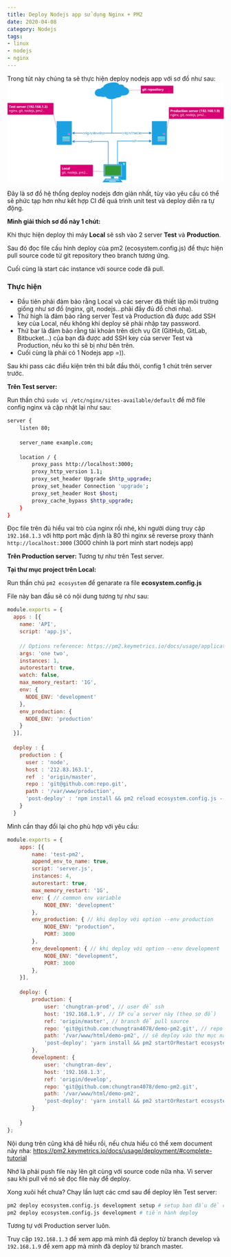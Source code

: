 ```yaml
---
title: Deploy Nodejs app sử dụng Nginx + PM2
date: 2020-04-08
category: Nodejs
tags:
- linux
- nodejs
- nginx
---
```

Trong tút này chúng ta sẽ thực hiện deploy nodejs app với sơ đồ như sau:
![Pm2](pm2.png)

Đây là sơ đồ hệ thống deploy nodejs đơn giản nhất, tùy vào yêu cầu có thể sẽ phức tạp hơn như kết hợp CI để quá trình unit test và deploy diễn ra tự động.

__Mình giải thích sơ đồ này 1 chút:__

Khi thực hiện deploy thì máy __Local__ sẽ ssh vào 2 server __Test__ và __Production__.

Sau đó đọc file cấu hình deploy của pm2 (ecosystem.config.js) để thực hiện pull source code từ git repository theo branch tương ứng.

Cuối cùng là start các instance với source code đã pull.

### Thực hiện

- Đầu tiên phải đảm bảo rằng Local và các server đã thiết lập môi trường giống như sơ đồ (nginx, git, nodejs...phải đầy đủ đồ chơi nha).
- Thứ high là đảm bảo rằng server Test và Production đã được add SSH key của Local, nếu không khi deploy sẽ phải nhập tay password.
- Thứ bar là đảm bảo rằng tài khoản trên dịch vụ Git (GitHub, GitLab, Bitbucket...) của bạn đã được add SSH key của server Test và Production, nếu ko thì sẽ bị như bên trên.
- Cuối cùng là phải có 1 Nodejs app =)).

Sau khi pass các điều kiện trên thì bắt đầu thôi, config 1 chút trên server trước.

__Trên Test server:__

Run thần chú `sudo vi /etc/nginx/sites-available/default` để mở file config nginx và cập nhật lại như sau:
```bash
server {
    listen 80;

    server_name example.com;

    location / {
        proxy_pass http://localhost:3000;
        proxy_http_version 1.1;
        proxy_set_header Upgrade $http_upgrade;
        proxy_set_header Connection 'upgrade';
        proxy_set_header Host $host;
        proxy_cache_bypass $http_upgrade;
    }
}
```

Đọc file trên đủ hiểu vai trò của nginx rồi nhé, khi người dùng truy cập `192.168.1.3` với http port mặc định là 80 thì nginx sẽ reverse proxy thành `http://localhost:3000` (3000 chính là port mình start nodejs app)

__Trên Production server:__
Tương tự như trên Test server.

__Tại thư mục project trên Local:__

Run thần chú `pm2 ecosystem` để genarate ra file __ecosystem.config.js__

File này ban đầu sẽ có nội dung tương tự như sau:
```js
module.exports = {
  apps : [{
    name: 'API',
    script: 'app.js',

    // Options reference: https://pm2.keymetrics.io/docs/usage/application-declaration/
    args: 'one two',
    instances: 1,
    autorestart: true,
    watch: false,
    max_memory_restart: '1G',
    env: {
      NODE_ENV: 'development'
    },
    env_production: {
      NODE_ENV: 'production'
    }
  }],

  deploy : {
    production : {
      user : 'node',
      host : '212.83.163.1',
      ref  : 'origin/master',
      repo : 'git@github.com:repo.git',
      path : '/var/www/production',
      'post-deploy' : 'npm install && pm2 reload ecosystem.config.js --env production'
    }
  }
```
Mình cần thay đổi lại cho phù hợp với yêu cầu:
```js
module.exports = {
    apps: [{
        name: 'test-pm2',
        append_env_to_name: true,
        script: 'server.js',
        instances: 4,
        autorestart: true,
        max_memory_restart: '1G',
        env: { // common env variable
            NODE_ENV: 'development'
        },
        env_production: { // khi deploy với option --env production
            NODE_ENV: "production",
            PORT: 3000
        },
        env_development: { // khi deploy với option --env development
            NODE_ENV: "development",
            PORT: 3000
        },
    }],

    deploy: {
        production: {
            user: 'chungtran-prod', // user để ssh
            host: '192.168.1.9', // IP của server này (theo sơ đồ)
            ref: 'origin/master', // branch để pull source
            repo: 'git@github.com:chungtran4078/demo-pm2.git', // repo của project
            path: '/var/www/html/demo-pm2', // sẽ deploy vào thư mục này
            'post-deploy': 'yarn install && pm2 startOrRestart ecosystem.config.js --env production' // cmd để deploy
        },
        development: {
            user: 'chungtran-dev',
            host: '192.168.1.3',
            ref: 'origin/develop',
            repo: 'git@github.com:chungtran4078/demo-pm2.git',
            path: '/var/www/html/demo-pm2',
            'post-deploy': 'yarn install && pm2 startOrRestart ecosystem.config.js --env development'
        }

    }
};
```

Nội dung trên cũng khá dễ hiểu rồi, nếu chưa hiểu có thể xem document này nha: https://pm2.keymetrics.io/docs/usage/deployment/#complete-tutorial

Nhớ là phải push file này lên git cùng với source code nữa nha. Vì server sau khi pull về nó sẽ đọc file này để deploy.

Xong xuôi hết chưa?
Chạy lần lượt các cmd sau để deploy lên Test server:
```bash
pm2 deploy ecosystem.config.js development setup # setup ban đầu để chuẩn bị deploy như tạo thư mục, pull code...
pm2 deploy ecosystem.config.js development # tiến hành deploy
```

Tương tự với Production server luôn.

Truy cập `192.168.1.3` để xem app mà mình đã deploy từ branch develop và `192.168.1.9` để xem app mà mình đã deploy từ branch master.